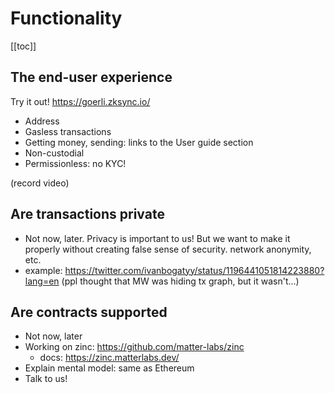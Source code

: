 # Functionality

[[toc]]

## The end-user experience

Try it out! <https://goerli.zksync.io/>

- Address
- Gasless transactions
- Getting money, sending: links to the User guide section
- Non-custodial
- Permissionless: no KYC!

(record video)

## Are transactions private

- Not now, later. Privacy is important to us! But we want to make it properly without creating false sense of security. network anonymity, etc.
- example: <https://twitter.com/ivanbogatyy/status/1196441051814223880?lang=en> (ppl thought that MW was hiding tx graph, but it wasn't...)

## Are contracts supported

- Not now, later
- Working on zinc: <https://github.com/matter-labs/zinc>
  - docs: <https://zinc.matterlabs.dev/>
- Explain mental model: same as Ethereum
- Talk to us!
